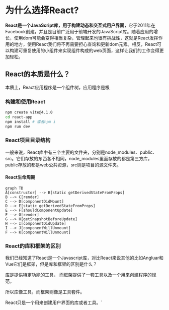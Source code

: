 # 为什么选择React?

__React是一个JavaScript库，用于构建动态和交互式用户界面__，它于2011年在Facebook创建，并且是目前广泛用于前端开发的JavaScript库。随着应用的增长，使用dom可能会变得相当复杂，管理起来也很有挑战性，这就是React发挥作用的地方，使用React我们将不再需要担心查询和更新dom元素。相反，React可以构建可重复使用的小组件来实现组件构成的web页面，这样让我们的工作变得更加轻松。



## React的本质是什么？

本质上，React应用程序是一个组件树，应用程序是根

### 构建和使用React

```bash
npm create vite@4.1.0
cd react-app
npm install # 或者npm i
npm run dev
```

### React项目目录结构

一般来说，React库中有三个主要的文件夹，分别是node_modules、public、src。它们存放的东西各不相同，node_modules里面存放的都是第三方库，public存放的都是web公共资源，src则是项目的源文件夹。 

#### React生命周期

```mermaid
graph TD
A[constructor] --> B[static getDerivedStateFromProps]
B --> C[render]
C --> D[componentDidMount]
D --> E[static getDerivedStateFromProps]
E --> F[shouldComponentUpdate]
F --> G[render]
G --> H[getSnapshotBeforeUpdate]
H --> I[componentDidUpdate]
I --> J[componentWillUnmount]
F --> K[componentWillUnmount]
```

### React的库和框架的区别

我们已经知道了React是一个Javascript库，对比React来说其他的比如Angluar和Vue它们是框架，但是库和框架的区别是什么？

库是提供特定功能的工具， 而框架提供了一套工具以及一个用来创建程序的规范。 

所以库像工具，而框架则像是工具套件。

React只是一个用来创建用户界面的库或者工具。`

